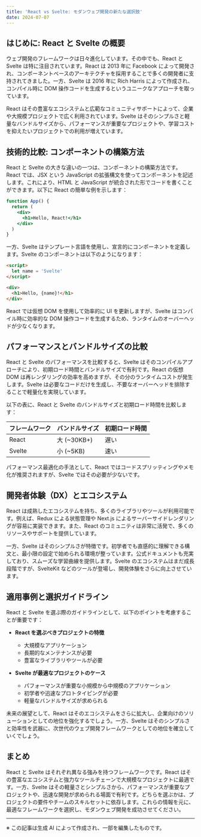 ```yaml
---
title: 'React vs Svelte: モダンウェブ開発の新たな選択肢'
date: 2024-07-07
---
```


## はじめに: React と Svelte の概要

ウェブ開発のフレームワークは日々進化しています。その中でも、React と Svelte は特に注目されています。React は 2013 年に Facebook によって開発され、コンポーネントベースのアーキテクチャを採用することで多くの開発者に支持されてきました。一方、Svelte は 2016 年に Rich Harris によって作成され、コンパイル時に DOM 操作コードを生成するというユニークなアプローチを取っています。

React はその豊富なエコシステムと広範なコミュニティサポートによって、企業や大規模プロジェクトで広く利用されています。Svelte はそのシンプルさと軽量なバンドルサイズから、パフォーマンスが重要なプロジェクトや、学習コストを抑えたいプロジェクトでの利用が増えています。

## 技術的比較: コンポーネントの構築方法

React と Svelte の大きな違いの一つは、コンポーネントの構築方法です。React では、JSX という JavaScript の拡張構文を使ってコンポーネントを記述します。これにより、HTML と JavaScript が統合された形でコードを書くことができます。以下に React の簡単な例を示します：

```jsx
function App() {
  return (
    <div>
      <h1>Hello, React!</h1>
    </div>
  )
}
```

一方、Svelte はテンプレート言語を使用し、宣言的にコンポーネントを定義します。Svelte のコンポーネントは以下のようになります：

```html
<script>
  let name = 'Svelte'
</script>

<div>
  <h1>Hello, {name}!</h1>
</div>
```

React では仮想 DOM を使用して効率的に UI を更新しますが、Svelte はコンパイル時に効率的な DOM 操作コードを生成するため、ランタイムのオーバーヘッドが少なくなります。

## パフォーマンスとバンドルサイズの比較

React と Svelte のパフォーマンスを比較すると、Svelte はそのコンパイルアプローチにより、初期ロード時間とバンドルサイズで有利です。React の仮想 DOM は再レンダリングの効率を高めますが、その分のランタイムコストが発生します。Svelte は必要なコードだけを生成し、不要なオーバーヘッドを排除することで軽量化を実現しています。

以下の表に、React と Svelte のバンドルサイズと初期ロード時間を比較します：

| フレームワーク | バンドルサイズ | 初期ロード時間 |
| -------------- | -------------- | -------------- |
| React          | 大 (~30KB+)    | 遅い           |
| Svelte         | 小 (~5KB)      | 速い           |

パフォーマンス最適化の手法として、React ではコードスプリッティングやメモ化が推奨されますが、Svelte ではその必要が少ないです。

## 開発者体験（DX）とエコシステム

React は成熟したエコシステムを持ち、多くのライブラリやツールが利用可能です。例えば、Redux による状態管理や Next.js によるサーバーサイドレンダリングが容易に実装できます。また、React のコミュニティは非常に活発で、多くのリソースやサポートを提供しています。

一方、Svelte はそのシンプルさが特徴です。初学者でも直感的に理解できる構文と、最小限の設定で始められる環境が整っています。公式ドキュメントも充実しており、スムーズな学習曲線を提供します。Svelte のエコシステムはまだ成長段階ですが、SvelteKit などのツールが登場し、開発体験をさらに向上させています。

## 適用事例と選択ガイドライン

React と Svelte を選ぶ際のガイドラインとして、以下のポイントを考慮することが重要です：

- **React を選ぶべきプロジェクトの特徴**

  - 大規模なアプリケーション
  - 長期的なメンテナンスが必要
  - 豊富なライブラリやツールが必要

- **Svelte が最適なプロジェクトのケース**
  - パフォーマンスが重要な小規模から中規模のアプリケーション
  - 初学者や迅速なプロトタイピングが必要
  - 軽量なバンドルサイズが求められる

未来の展望として、React はそのエコシステムをさらに拡大し、企業向けのソリューションとしての地位を強化するでしょう。一方、Svelte はそのシンプルさと効率性を武器に、次世代のウェブ開発フレームワークとしての地位を確立していくでしょう。

## まとめ

React と Svelte はそれぞれ異なる強みを持つフレームワークです。React はその豊富なエコシステムと強力なツールチェーンで大規模なプロジェクトに最適です。一方、Svelte はその軽量さとシンプルさから、パフォーマンスが重要なプロジェクトや、迅速な開発が求められる場面で有利です。どちらを選ぶかは、プロジェクトの要件やチームのスキルセットに依存します。これらの情報を元に、最適なフレームワークを選択し、モダンウェブ開発を成功させてください。

---

※ この記事は生成 AI によって作成され、一部を編集したものです。
